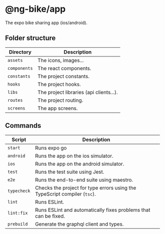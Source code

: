 # @ng-bike/app

The expo bike sharing app (ios/android).

## Folder structure

| Directory    | Description                             |
| ------------ | --------------------------------------- |
| `assets`     | The icons, images...                    |
| `components` | The react components.                   |
| `constants`  | The project constants.                  |
| `hooks`      | The project hooks.                      |
| `libs`       | The project libraries (api clients...). |
| `routes`     | The project routing.                    |
| `screens`    | The app screens.                        |

## Commands

| Script      | Description                                                               |
| ----------- | ------------------------------------------------------------------------- |
| `start`     | Runs expo go                                                              |
| `android`   | Runs the app on the ios simulator.                                        |
| `ios`       | Runs the app on the android simulator.                                    |
| `test`      | Runs the test suite using Jest.                                           |
| `e2e`       | Runs the end-to-end suite using maestro.                                  |
| `typecheck` | Checks the project for type errors using the TypeScript compiler (`tsc`). |
| `lint`      | Runs ESLint.                                                              |
| `lint:fix`  | Runs ESLint and automatically fixes problems that can be fixed.           |
| `prebuild`  | Generate the graphql client and types.                                    |
